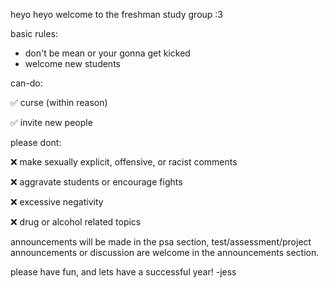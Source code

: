 heyo heyo welcome to the freshman study group :3

basic rules:
- don't be mean or your gonna get kicked
- welcome new students

can-do:

✅ curse (within reason)

✅ invite new people

please dont:

❌ make sexually explicit, offensive, or racist comments

❌ aggravate students or encourage fights

❌ excessive negativity

❌ drug or alcohol related topics

announcements will be made in the psa section, test/assessment/project announcements or discussion are welcome in the announcements section.

please have fun, and lets have a successful year!
-jess
